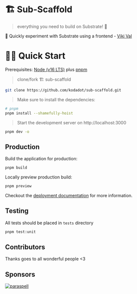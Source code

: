 # 🏗 Sub-Scaffold

> everything you need to build on Substrate! 🚀

🧪 Quickly experiment with Substrate using a frontend - [Viki Val](https://github.com/vikiival)

# 🏄‍♂️ Quick Start

Prerequisites: [Node (v16 LTS)](https://nodejs.org/en/download/) plus [pnpm](https://pnpm.io)

> clone/fork 🏗 sub-scaffold

```bash
git clone https://github.com/kodadot/sub-scaffold.git
```

> Make sure to install the dependencies:

```bash
# pnpm
pnpm install --shamefully-hoist
```

> Start the development server on http://localhost:3000

```bash
pnpm dev -o
```

## Production

Build the application for production:

```bash
pnpm build
```

Locally preview production build:

```bash
pnpm preview
```

Checkout the [deployment documentation](https://v3.nuxtjs.org/guide/deploy/presets) for more information.

## Testing

All tests should be placed in `tests` directory

```bash
pnpm test:unit 
```

## Contributors

Thanks goes to all wonderful people <3

## Sponsors

[![paraspell](https://user-images.githubusercontent.com/55763425/197985791-fc7afa52-061d-413a-bbe9-bf1123f16a50.png)](https://github.com/paraspell)
